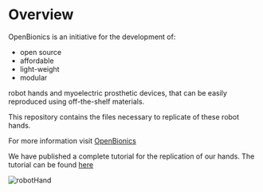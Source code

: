 # Overview

OpenBionics is an initiative for the development of:
* open source
* affordable
* light-weight
* modular

robot hands and myoelectric prosthetic devices, that can be easily reproduced using off-the-shelf materials.

This repository contains the files necessary to replicate of these robot hands.

For more information visit [OpenBionics](http://www.openbionics.org/)

We have published a complete tutorial for the replication of our hands. The tutorial can be found [here](http://www.openbionics.org/TR2015_OpenBionics_RobotHandsGuide.pdf)

![robotHand](https://raw.github.com/zisi/openBionics/master/Pics/pic7.png)

